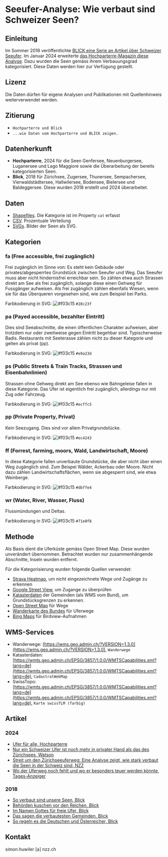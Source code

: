 # Seeufer-Analyse: Wie verbaut sind Schweizer Seen?
## Einleitung
Im Sommer 2018 veröffentlichte [BLICK eine Serie an Artikel über Schweizer Seeufer](https://www.blick.ch/storytelling/2018/seeanalyse/). Im Januar 2024 erweiterte [das Hochparterre-Magazin diese Analyse](https://www.hochparterre.ch/nachrichten/landschaftsarchitektur/ufer-fuer-alle). Dazu wurden die Seen gemäss ihrem Verbauungsgrad kategorisiert. Diese Daten werden hier zur Verfügung gestellt.

## Lizenz
Die Daten dürfen für eigene Analysen und Publikationen mit Quellenhinweis weiterverwendet werden.

## Zitierung
* `Hochparterre und Blick`
* `...wie Daten vom Hochparterre und BLICK zeigen.`

## Datenherkunft
* **Hochparterre**, 2024 für die Seen Genfersee, Neuenburgersee, Luganersee und Lago Maggiore sowie die Überarbeitung der bereits kategorisierten Seen.
* **Blick**, 2018 für Zürichsee, Zugersee, Thunersee, Sempachersee, Vierwaldstädtersee, Hallwilersee, Bodensee, Bielersee und Baldeggersee. Diese wurden 2018 erstellt und 2024 überarbeitet.

## Daten
* [Shapefiles](Daten/shapefiles). Die Kategorie ist im Property `cat` erfasst
* [CSV](Daten/csv). Prozentuale Verteilung
* [SVGs](Daten/svg). Bilder der Seen als SVG.

## Kategorien
### fa (Free accessible, frei zugänglich)
Frei zugänglich im Sinne von: Es steht kein Gebäude oder privates/abgesperrtes Grundstück zwischen Seeufer und Weg. Das Seeufer muss aber nicht hindernisfrei erreichbar sein. So zählen etwa auch Strassen direkt am See als frei zugänglich, solange diese einen Gehweg für Fussgänger aufweisen. Als frei zugänglich zählen ebenfalls Wiesen, wenn sie für das Überqueren vorgesehen sind, wie zum Beispiel bei Parks.

Farbkodierung in SVG: ![#f03c15](https://placehold.co/15x15/28c23f/28c23f.png) `#28c23f`

### pa (Payed accessible, bezahlter Eintritt)
Dies sind Seeabschnitte, die einen öffentlichen Charakter aufweisen, aber trotzdem nur oder zweitweise gegen Eintritt begehbar sind. Typischerweise Badis. Restaurants mit Seeterasse zählen nicht zu dieser Kategorie und gelten als privat (pp).

Farbkodierung in SVG: ![#f03c15](https://placehold.co/15x15/e9a23d/e9a23d.png) `#e9a23d`

### ps (Public Streets & Train Tracks, Strassen und Eisenbahnlinien)
Strassen ohne Gehweg direkt am See ebenso wie Bahngeleise fallen in diese Kategorie. Das Ufer ist eigentlich frei zugänglich, allerdings nur mit Zug oder Fahrzeug.

Farbkodierung in SVG: ![#f03c15](https://placehold.co/15x15/ecffc5/ecffc5.png) `#ecffc5`

### pp (Private Property, Privat)
Kein Seezugang. Dies sind vor allem Privatgrundstücke.

Farbkodierung in SVG: ![#f03c15](https://placehold.co/15x15/ec4243/ec4243.png) `#ec4243`

### ff (Forrest, farming, moors, Wald, Landwirtschaft, Moore)
In diese Kategorie fallen unverbaute Grundstücke, die aber nicht über einen Weg zugänglich sind. Zum Beispei Wälder, Ackerbau oder Moore. Nicht dazu zählen Landwirtschaftsflächen, wenn sie abgesperrt sind, wie etwa Weinberge.

Farbkodierung in SVG: ![#f03c15](https://placehold.co/15x15/dbffe4/dbffe4.png) `#dbffe4`

### wr (Water, River, Wasser, Fluss)
Flussmündungen und Deltas.

Farbkodierung in SVG: ![#f03c15](https://placehold.co/15x15/71e0f8/71e0f8.png) `#71e0f8`

## Methode
Als Basis dient die Uferküste gemäss Open Street Map. Diese wurden unverändert übernommen. Betrachtet wurden nur zusammenhängende Abschnitte, Inseln wurden entfernt.

Für die Kategorisierung wurden folgende Quellen verwendet:
* [Strava Heatmap](https://www.strava.com/heatmap), um nicht eingezeichnete Wege und Zugänge zu erkennen
* [Google Street View](https://www.google.ch/maps/), um Zugange zu überprüfen
* [Katasterdaten](https://www.cadastre.ch/de/home.html) der Gemeinden (als WMS vom Bund), um Grundstücksgrenzen zu erkennen.
* [Open Street Map](https://www.openstreetmap.org/) für Wege
* [Wanderkarte des Bundes](https://map.geo.admin.ch/?lang=de&topic=ech&bgLayer=ch.swisstopo.pixelkarte-farbe&layers=ch.swisstopo.swisstlm3d-wanderwege&layers_opacity=0.8) für Uferwege
* [Bing Maps](https://bing.com/maps) für Birdview-Aufnahmen

## WMS-Services
* Wanderwege: [https://wms.geo.admin.ch/?VERSION=1.3.0](https://wms.geo.admin.ch/?VERSION=1.3.0), `Wanderwege`
* Katasterdaten: [https://wmts.geo.admin.ch/EPSG/3857/1.0.0/WMTSCapabilities.xml?lang=de](https://wmts.geo.admin.ch/EPSG/3857/1.0.0/WMTSCapabilities.xml?lang=de), `CadastralWebMap`
* SwissTopo: [https://wmts.geo.admin.ch/EPSG/3857/1.0.0/WMTSCapabilities.xml?lang=de](https://wmts.geo.admin.ch/EPSG/3857/1.0.0/WMTSCapabilities.xml?lang=de), `Karte swissTLM (farbig)`

##  Artikel
### 2024
* [Ufer für alle, Hochparterre](https://www.hochparterre.ch/nachrichten/landschaftsarchitektur/ufer-fuer-alle)
* [Nur ein Schweizer Ufer ist noch mehr in privater Hand als das des Zürichsees, Watson](https://www.watson.ch/schweiz/z%C3%BCrich/379474434-uferwege-so-zugaenglich-oder-eben-nicht-sind-die-schweizer-seeufer)
* [Streit um den Zürichseeuferweg: Eine Analyse zeigt, wie stark verbaut die Seen in der Schweiz sind, NZZ](https://www.nzz.ch/visuals/so-verbaut-sind-schweizer-seen-ld.1819294)
* [Wo der Uferweg noch fehlt und wo er besonders teuer werden könnte, Tages-Anzeiger
](https://www.tagesanzeiger.ch/abstimmung-ueber-uferinitiative-wo-der-uferweg-noch-fehlt-und-wo-er-besonders-teuer-werden-koennte-107609912963)

### 2018
* [So verbaut sind unsere Seen, Blick](https://www.blick.ch/storytelling/2018/seeanalyse/)
* [Behörden kuschen vor den Reichen, Blick](https://www.blick.ch/interaktiv/darum-sind-viele-seeufer-nicht-zugaenglich-behoerden-kuschen-vor-den-reichen-id8802484.html)
* [Im Namen Gottes für freie Ufer, Blick](https://www.blick.ch/interaktiv/victor-von-wartburg-kaempft-fuer-offene-ufer-im-namen-gottes-fuer-freie-ufer-id8808163.html)
* [Das sagen die verbautesten Gemeinden, Blick](https://www.blick.ch/news/politik/warum-gibt-es-hier-kaum-oeffentliche-ufer-das-sagen-die-verbautesten-gemeinden-id8810289.html)
* [So regeln es die Deutschen und Österreicher, Blick](https://www.blick.ch/news/ausland/uferzugang-am-bodensee-so-regeln-es-die-deutschen-und-oesterreicher-id8756864.html)

## Kontakt
simon.huwiler [a] nzz.ch